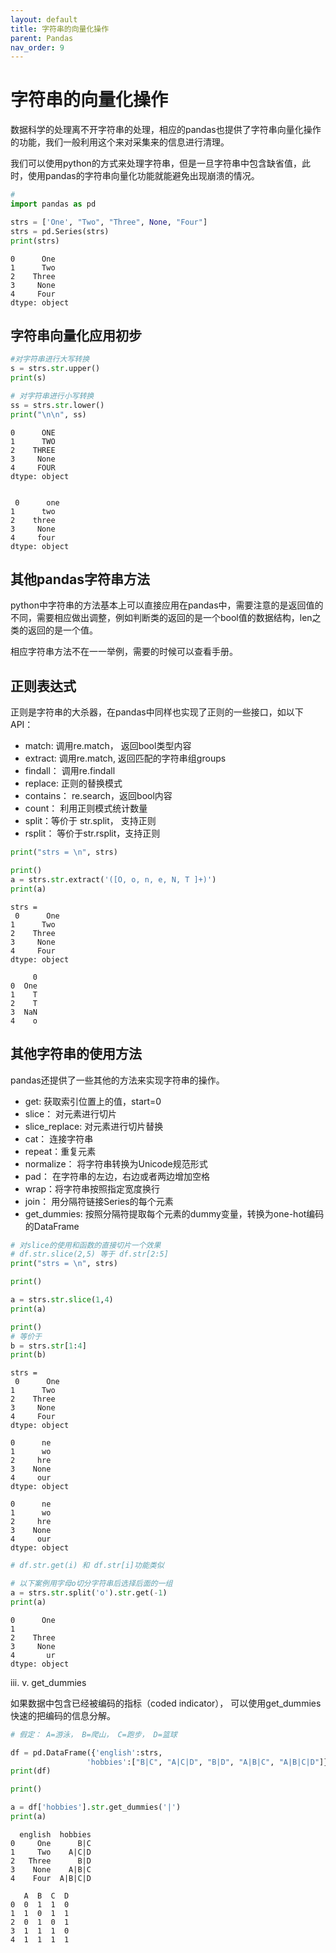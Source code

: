 ```yaml
---
layout: default
title: 字符串的向量化操作
parent: Pandas
nav_order: 9
---
```


# 字符串的向量化操作

数据科学的处理离不开字符串的处理，相应的pandas也提供了字符串向量化操作的功能，我们一般利用这个来对采集来的信息进行清理。

我们可以使用python的方式来处理字符串，但是一旦字符串中包含缺省值，此时，使用pandas的字符串向量化功能就能避免出现崩溃的情况。


```python
#
import pandas as pd

strs = ['One', "Two", "Three", None, "Four"]
strs = pd.Series(strs)
print(strs)

```

    0      One
    1      Two
    2    Three
    3     None
    4     Four
    dtype: object


## 字符串向量化应用初步


```python
#对字符串进行大写转换
s = strs.str.upper()
print(s)

# 对字符串进行小写转换
ss = strs.str.lower()
print("\n\n", ss)
```

    0      ONE
    1      TWO
    2    THREE
    3     None
    4     FOUR
    dtype: object
    
    
     0      one
    1      two
    2    three
    3     None
    4     four
    dtype: object


## 其他pandas字符串方法

python中字符串的方法基本上可以直接应用在pandas中，需要注意的是返回值的不同，需要相应做出调整，例如判断类的返回的是一个bool值的数据结构，len之类的返回的是一个值。

相应字符串方法不在一一举例，需要的时候可以查看手册。

## 正则表达式

正则是字符串的大杀器，在pandas中同样也实现了正则的一些接口，如以下API：
- match: 调用re.match， 返回bool类型内容
- extract: 调用re.match, 返回匹配的字符串组groups
- findall： 调用re.findall
- replace: 正则的替换模式
- contains： re.search，返回bool内容
- count： 利用正则模式统计数量
- split：等价于 str.split， 支持正则
- rsplit： 等价于str.rsplit，支持正则


```python
print("strs = \n", strs)

print()
a = strs.str.extract('([O, o, n, e, N, T ]+)')
print(a)
```

    strs = 
     0      One
    1      Two
    2    Three
    3     None
    4     Four
    dtype: object
    
         0
    0  One
    1    T
    2    T
    3  NaN
    4    o


## 其他字符串的使用方法

pandas还提供了一些其他的方法来实现字符串的操作。

- get: 获取索引位置上的值，start=0
- slice： 对元素进行切片
- slice_replace: 对元素进行切片替换
- cat： 连接字符串
- repeat：重复元素
- normalize： 将字符串转换为Unicode规范形式
- pad： 在字符串的左边，右边或者两边增加空格
- wrap：将字符串按照指定宽度换行
- join： 用分隔符链接Series的每个元素
- get_dummies: 按照分隔符提取每个元素的dummy变量，转换为one-hot编码的DataFrame


```python
# 对slice的使用和函数的直接切片一个效果
# df.str.slice(2,5) 等于 df.str[2:5]
print("strs = \n", strs)

print()

a = strs.str.slice(1,4)
print(a)

print()
# 等价于
b = strs.str[1:4]
print(b)
```

    strs = 
     0      One
    1      Two
    2    Three
    3     None
    4     Four
    dtype: object
    
    0      ne
    1      wo
    2     hre
    3    None
    4     our
    dtype: object
    
    0      ne
    1      wo
    2     hre
    3    None
    4     our
    dtype: object



```python
# df.str.get(i) 和 df.str[i]功能类似

# 以下案例用字母o切分字符串后选择后面的一组
a = strs.str.split('o').str.get(-1)
print(a)

```

    0      One
    1         
    2    Three
    3     None
    4       ur
    dtype: object


iii. v. get_dummies

如果数据中包含已经被编码的指标（coded indicator）， 可以使用get_dummies快速的把编码的信息分解。


```python
# 假定： A=游泳， B=爬山， C=跑步， D=篮球

df = pd.DataFrame({'english':strs,
                 'hobbies':["B|C", "A|C|D", "B|D", "A|B|C", "A|B|C|D"]})
print(df)

print()

a = df['hobbies'].str.get_dummies('|')
print(a)

```

      english  hobbies
    0     One      B|C
    1     Two    A|C|D
    2   Three      B|D
    3    None    A|B|C
    4    Four  A|B|C|D
    
       A  B  C  D
    0  0  1  1  0
    1  1  0  1  1
    2  0  1  0  1
    3  1  1  1  0
    4  1  1  1  1
